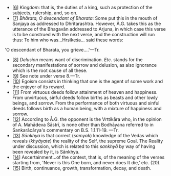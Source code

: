 - [[6](#page--1-0)] *Kingdom*: that is, the duties of a king, such as protection of the subjects, rulership, and, so on.
- [[7](#page--1-1)] *Bhārata, O descendant of Bharata*: Some put this in the mouth of Sanjaya as addressed to Dhritarashtra. However, Ā.G. takes this as the utterance of the Bhagavān addressed to Arjuna, in which case this verse is to be construed with the next verse, and the construction will run thus: To him who was…Hrsīkeśa… said these words:

'O descendant of Bharata, you grieve.…'—Tr.

- [[8](#page--1-2)] *Delusion* means want of discrimination. *Etc*. stands for the secondary manifestations of sorrow and delusion, as also ignorance which is the root cause of all these.
- [[9](#page--1-3)] See note under verse 8.—Tr.
- [[10](#page--1-4)] Egoism consists in thinking that one is the agent of some work and the enjoyer of its reward.
- [[11](#page--1-5)] From virtuous deeds follow attainment of heaven and happiness. From unvirtuous, sinful deeds follow births as beasts and other lowly beings, and sorrow. From the performance of both virtuous and sinful deeds follows birth as a human being, with a mixture of happiness and sorrow.
- [[12](#page--1-6)] According to Ā.G. the opponent is the Vrttikāra who, in the opinion of A. Mahādeva Śāstrī, is none other than Bodhāyana referred to in Śankarācārya's commentary on B.S. 1.1.11-19. —Tr.
- [[13](#page--1-7)] *Sānkhya* is that correct (*samyak*) knowledge of the Vedas which reveals (*khyāyate*) the reality of the Self, the supreme Goal. The Reality under discussion, which is related to this *sankhyā* by way of having been revealed by it, is Sānkhya.
- [[14](#page--1-8)] Ascertainment...of the context, that is, of the meaning of the verses starting from, 'Never is this One born, and never does It die,' etc. (20).
- [[15](#page--1-9)] Birth, continuance, growth, transformation, decay, and death.